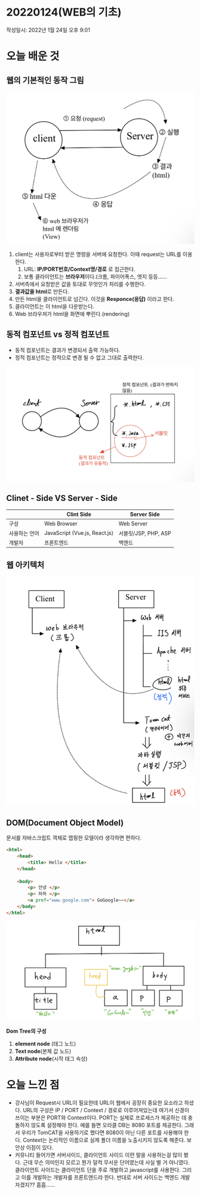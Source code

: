 # 20220124(WEB의 기초)

작성일시: 2022년 1월 24일 오후 9:01

# 오늘 배운 것

## 웹의 기본적인 동작 그림

![77C07E05-BA77-4C00-83B5-874CFCAD91C0.jpeg](20220124/1.jpeg)

1. client는 사용자로부터 받은 명령을 서버에 요청한다. 이때 request는 URL를 이용한다.
    1. URL:      **IP/PORT번호/Context명/경로** 로 접근한다.
    2. 보통 클라이언트는 **브라우저**이다.(크롬, 파이어폭스,  엣지 등등......
2. 서버측에서 요청받은 값을 토대로 무엇인가 처리를 수행한다.
3. **결과값을 html**로 만든다.
4. 만든 html을 클라이언트로 넘긴다. 이것을 **Responce(응답)** 이라고 한다.
5. 클라이언트는 이 html을 다운받는다.
6. Web 브라우져가 html을 화면에 뿌린다.(rendering)

## 동적 컴포넌트 vs 정적 컴포넌트

- 동적 컴포넌트는 결과가 변경되서 출력 가능하다.
- 정적 컴포넌트는 정적으로 변경 될 수 없고 그대로 출력한다.

![EB8E09BD-610E-488F-B7EB-75DC2DF6FE21.jpeg](20220124/2.jpeg)

## Clinet - Side       VS        Server - Side

|  | Clint   Side | Server  Side |
| --- | --- | --- |
| 구성 | Web Browser | Web Server |
| 사용하는 언어 | JavaScript (Vue.js, React.js) | 서블릿/JSP, PHP, ASP  |
| 개발자 | 프론트엔드 | 백엔드 |

## 웹 아키텍처

![8DEF6BDD-223D-4EC0-BBC6-7D97A5610C9B.jpeg](20220124/3.jpeg)

## DOM(Document Object Model)

 문서를 자바스크립트 객체로 맵핑한 모델이라 생각하면 편하다.

```html
<html>
	<head>
		<title> Hello </title>
	</head>

	<body>
		<p> 안녕 </p>
		<p> 하하 </p>
		<a pref="www.google.com"> GoGoogle~~</a>
	</body>
</html>
```

![3DDC7991-67C2-4EA1-BEC4-3A3A4CF63CE5.jpeg](20220124/4.jpeg)

**Dom Tree의 구성**

1. **element node** (태그 노드)
2. **Text node**(본체 값 노드)
3. **Attribute node**(시작 태그 속성)

# 오늘 느낀 점

- 강사님이 Request시 URL이 필요한데 URL이 웹에서 굉장히 중요한 요소라고 하셨다. URL의 구성은 IP /  PORT / Context / 경로로 이루어져있는데 여기서 신경이 쓰이는 부분은 PORT와 Context이다. PORT는 실제로 프로세스가 제공하는 데 충돌하지 않도록 설정해야 한다. 예를 들면 오라클 DB는 8080 포트를 제공한다. 그래서 우리가 TomCAT을 사용하기로 했다면 8080이 아닌 다른 포트를 사용해야 한다. Context는 논리적인 이름으로 실제 폴더 이름을  노출시키지 않도록 해준다. 보안상 이점이 있다.
- 커뮤니티 들어가면 서버사이드, 클라이언트 사이드 이런 말을 사용하는걸 많이 봤다. 근데 무슨 의미인지 모르고 뭔가 덜컥 무서운 단어였는데 사실 별 거 아니였다. 클라이언트 사이드는 클라이언트 단을 주로 개발하고 javascript를 사용한다. 그리고 이를 개발하는 개발자를 프론트엔드라 한다. 반대로 서버 사이드는 백엔드 개발자겠지?? 흠흠......